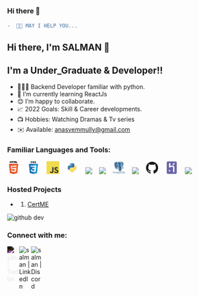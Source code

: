 ### Hi there 👋

<!--
**anasvemmully/anasvemmully** is a ✨ _special_ ✨ repository because its `README.md` (this file) appears on your GitHub profile.

Here are some ideas to get you started:

- 🔭 I’m currently working on ...
- 🌱 I’m currently learning ...
- 👯 I’m looking to collaborate on ...
- 🤔 I’m looking for help with ...
- 💬 Ask me about ...
- 📫 How to reach me: ...
- 😄 Pronouns: ...
- ⚡ Fun fact: ...
-->

```diff
-  🤝🏻 MAY I HELP YOU...
```
## Hi there, I'm SALMAN  👋 
## I'm a Under_Graduate & Developer!!

- 👨🏻‍💻 Backend Developer familiar with python. 
- 🌱 I’m currently learning ReactJs 
- 😊 I’m happy to collaborate.
- 📈 2022 Goals: Skill & Career developments.
- 📺 Hobbies: Watching Dramas & Tv series 
- ✉️ Available: anasvemmully@gmail.com 

### Familiar Languages and Tools:

<code><img height="30" src="https://raw.githubusercontent.com/github/explore/80688e429a7d4ef2fca1e82350fe8e3517d3494d/topics/html/html.png"></code> 
&nbsp;&nbsp;
<code><img height="30" src="https://raw.githubusercontent.com/github/explore/80688e429a7d4ef2fca1e82350fe8e3517d3494d/topics/css/css.png"></code> 
&nbsp;&nbsp;
<code><img height="30" src="https://raw.githubusercontent.com/github/explore/80688e429a7d4ef2fca1e82350fe8e3517d3494d/topics/javascript/javascript.png"></code> 
&nbsp;&nbsp;
<code><img height="30" src="https://raw.githubusercontent.com/github/explore/80688e429a7d4ef2fca1e82350fe8e3517d3494d/topics/python/python.png"></code> 
&nbsp;&nbsp;
<code><img height="30" src="https://logodix.com/logo/1758841.png"></code> 
&nbsp;&nbsp;
<code><img height="30" src="https://cdn3.iconfinder.com/data/icons/social-media-2169/24/social_media_social_media_logo_git-512.png"></code> 
&nbsp;&nbsp;
<code><img height="30" src="https://github.com/devicons/devicon/blob/v2.15.1/icons/postgresql/postgresql-plain-wordmark.svg"></code>
&nbsp;&nbsp;
<code><img height="30" src="https://cdn.jsdelivr.net/gh/devicons/devicon/icons/vscode/vscode-original.svg"></code>
&nbsp;&nbsp;
<code><img height="30" src="https://github.com/devicons/devicon/blob/v2.15.1/icons/github/github-original.svg"></code>
&nbsp;&nbsp;
<code><img height="30" src="https://github.com/devicons/devicon/blob/v2.15.1/icons/heroku/heroku-plain.svg"></code>
&nbsp;&nbsp;
<code><img height="30" src="https://cdn.jsdelivr.net/gh/devicons/devicon/icons/react/react-original.svg"></code> 


### Hosted Projects

-  1. [CertME](http://cert-me.herokuapp.com/)

![github dev](https://user-images.githubusercontent.com/856858/130119109-4769f2d7-9027-4bc4-a38c-10f297499e8f.gif)


### Connect with me:

<!-- [<img align="left" alt="salman | Instagram" width="28px" src="https://img.icons8.com/fluency/48/000000/instagram-new.png" />][instagram] -->
[<img style="filter: invert()" align="left" alt="ilyas | Twitter" width="28px" src="https://img.icons8.com/color/48/000000/twitter.png"/>][twitter]
[<img align="left" alt="salman | LinkedIn" width="28px" src="https://img.icons8.com/color/48/000000/linkedin.png" />][linkedin]
[<img align="left" alt="salman | Discord" width="28px" src="https://img.icons8.com/color/48/000000/discord-logo.png" />][discord]

[twitter]:https://twitter.com/Muhammedanasv10
[linkedin]:https://www.linkedin.com/in/muhammed-anas-v-536a7b201/
[discord]:https://discordapp.com/users/743477292553994381





